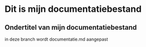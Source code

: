 # Dit is mijn documentatiebestand
## Ondertitel van mijn documentatiebestand

in deze branch wordt documentatie.md aangepast